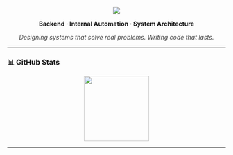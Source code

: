 <!-- 배너  -->
<p align="center">
  <img src="https://readme-typing-svg.herokuapp.com?font=IBM+Plex+Mono&size=22&pause=1200&color=222222&center=true&vCenter=true&width=700&lines=hyeondorii%20%7C%20Backend%20%26%20Internal%20System%20Developer;ERP%20%7C%20Automation%20%7C%20.NET%20%7C%20SQL;Clean%20Code%20+%20Clarity%20+%20Consistency" />
</p>

<!--  소개문 -->
<p align="center">
  <b>Backend · Internal Automation · System Architecture</b>
</p>

<p align="center" style="font-style: italic; color: #444;">
  Designing systems that solve real problems. Writing code that lasts.
</p>

---

### 📊 GitHub Stats
<div align="center">
  <img height="150px" src="https://github-readme-stats.vercel.app/api?username=hyeondorii&show_icons=true&theme=graywhite&hide_border=true&custom_title=Overview" /> 
</div>

---
